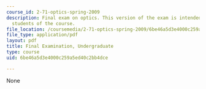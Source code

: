 ```yaml
---
course_id: 2-71-optics-spring-2009
description: Final exam on optics. This version of the exam is intended for undergraduate
  students of the course.
file_location: /coursemedia/2-71-optics-spring-2009/6be46a5d3e4000c259a5ed40c2bb4dce_MIT2_71S09_ufinal.pdf
file_type: application/pdf
layout: pdf
title: Final Examination, Undergraduate
type: course
uid: 6be46a5d3e4000c259a5ed40c2bb4dce

---
```

None